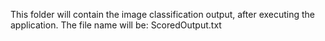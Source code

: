 This folder will contain the image classification output, after executing the application.
The file name will be: ScoredOutput.txt